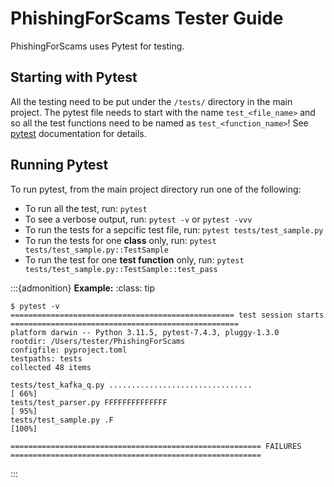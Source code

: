 # PhishingForScams Tester Guide
PhishingForScams uses Pytest for testing.

## Starting with Pytest
All the testing need to be put under the `/tests/` directory in the main project. The pytest file needs to start with the name `test_<file_name>` and so all the test functions need to be named as `test_<function_name>`! See [pytest](https://docs.pytest.org/en/stable/getting-started.html "Pytest") documentation for details.

## Running Pytest
To run pytest, from the main project directory run one of the following:
- To run all the test, run:
    `pytest`
- To see a verbose output, run:
    `pytest -v` or `pytest -vvv`
- To run the tests for a sepcific test file, run:
    `pytest tests/test_sample.py`
- To run the tests for one **class** only, run:
    `pytest tests/test_sample.py::TestSample`
- To run the test for one **test function** only, run:
    `pytest tests/test_sample.py::TestSample::test_pass`

:::{admonition} **Example:**
:class: tip
```
$ pytest -v
================================================== test session starts ===================================================
platform darwin -- Python 3.11.5, pytest-7.4.3, pluggy-1.3.0
rootdir: /Users/tester/PhishingForScams
configfile: pyproject.toml
testpaths: tests
collected 48 items                                                                                                       

tests/test_kafka_q.py ................................                                                             [ 66%]
tests/test_parser.py FFFFFFFFFFFFFF                                                                                [ 95%]
tests/test_sample.py .F                                                                                            [100%]

======================================================== FAILURES ========================================================
```
:::

